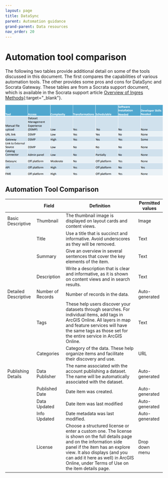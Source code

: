 ```yaml
---
layout: page
title: DataSync
parent: Automation guidance
grand-parent: Data resources
nav_order: 20
---
```


# Automation tool comparison
The following two tables provide additional detail on some of the tools discussed in this document. The first compares the capabilities of various automation tools. The other provides some pros and cons for DataSync and Socrata Gateway. These tables are from a Socrata support document, which is available in the Socrata support article [Overview of Ingres Methods](https://support.socrata.com/hc/en-us/articles/360052930494-Overview-of-Ingress-Methods){:target="_blank"}.

![](../assets/automation_5.png)

## Automation Tool Comparison 
|                             |     Field                |     Definition                                                                                                                                                                                                                                                                                     |     Permitted values    |
|-----------------------------|--------------------------|----------------------------------------------------------------------------------------------------------------------------------------------------------------------------------------------------------------------------------------------------------------------------------------------------|-------------------------|
|     Basic Descriptive       |     Thumbnail            |     The thumbnail image is displayed on layout cards and content   views.                                                                                                                                                                                                                          |     Image               |
|                             |     Title                |     Use a title that is succinct and informative. Avoid underscores   as they will be removed.                                                                                                                                                                                                     |     Text                |
|                             |     Summary              |     Give an overview in several sentences that cover the key   elements of the item.                                                                                                                                                                                                               |     Text                |
|                             |     Description          |     Write a description that is clear and informative, as it is   shown on content views and in search results.                                                                                                                                                                                    |     Text                |
|     Detailed Descriptive    |     Number of Records    |     Number of records in the data.                                                                                                                                                                                                                                                                 |     Auto-generated      |
|                             |     Tags                 |     These help users discover your datasets through searches. For   individual items, add tags in ArcGIS Online. All layers in map and feature   services will have the same tags as those set for the entire service in   ArcGIS Online.                                                          |     Text                |
|                             |     Categories           |     Category of the data. These help organize items and facilitate   their discovery and use.                                                                                                                                                                                                      |     URL                 |
|     Publishing Details      |     Data Publisher       |     The name associated with the account publishing a dataset. The   name will be automatically associated with the dataset.                                                                                                                                                                       |     Auto-generated      |
|                             |     Published Date       |     Date item was created.                                                                                                                                                                                                                                                                         |     Auto-generated      |
|                             |     Data Updated         |     Date item was last modified                                                                                                                                                                                                                                                                    |     Auto-generated      |
|                             |     Info Updated         |     Date metadata was last modified.                                                                                                                                                                                                                                                               |     Auto-generated      |
|                             |     License              |     Choose a structured license or enter a custom one. The license   is shown on the full details page and on the information side panel if the   item has an explore view. It also displays (and you can add it here as well)   in ArcGIS Online, under Terms of Use on the item details page.    |     Drop down menu      |